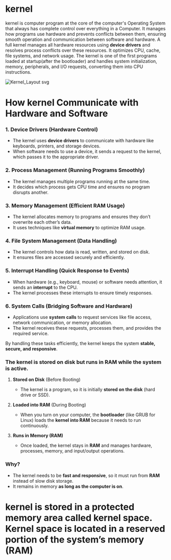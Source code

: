 # kernel
kernel is computer program at the core of the computer's Operating System that always has complete control over everything in a Computer.
It manages how programs use hardware and prevents conflicts between them, ensuring smooth operation and communication between software and hardware.
A full kernel manages all hardware resources using **device drivers** and resolves process conflicts over these resources. It optimizes CPU, cache, file systems, and network usage. The kernel is one of the first programs loaded at startup(after the bootloader) and handles system initialization, memory, peripherals, and I/O requests, converting them into CPU instructions.

![Kernel_Layout svg](https://github.com/user-attachments/assets/2421a667-d011-4115-941c-b33ee02eb3c5)


 # How kernel Communicate with Hardware and Software
### 1. **Device Drivers** (Hardware Control)  
   - The kernel uses **device drivers** to communicate with hardware like keyboards, printers, and storage devices.  
   - When software needs to use a device, it sends a request to the kernel, which passes it to the appropriate driver.  

### 2. **Process Management** (Running Programs Smoothly)  
   - The kernel manages multiple programs running at the same time.  
   - It decides which process gets CPU time and ensures no program disrupts another.  

### 3. **Memory Management** (Efficient RAM Usage)  
   - The kernel allocates memory to programs and ensures they don’t overwrite each other’s data.  
   - It uses techniques like **virtual memory** to optimize RAM usage.  

### 4. **File System Management** (Data Handling)  
   - The kernel controls how data is read, written, and stored on disk.  
   - It ensures files are accessed securely and efficiently.  

### 5. **Interrupt Handling** (Quick Response to Events)  
   - When hardware (e.g., keyboard, mouse) or software needs attention, it sends an **interrupt** to the CPU.  
   - The kernel processes these interrupts to ensure timely responses.  

### 6. **System Calls** (Bridging Software and Hardware)  
   - Applications use **system calls** to request services like file access, network communication, or memory allocation.  
   - The kernel receives these requests, processes them, and provides the required service.  

By handling these tasks efficiently, the kernel keeps the system **stable, secure, and responsive**.

### **The kernel is stored on disk but runs in RAM while the system is active.**
 
1. **Stored on Disk** (Before Booting)  
   - The kernel is a program, so it is initially **stored on the disk** (hard drive or SSD).  

2. **Loaded into RAM** (During Booting)  
   - When you turn on your computer, the **bootloader** (like GRUB for Linux) loads the **kernel into RAM** because it needs to run continuously.  

3. **Runs in Memory (RAM)**  
   - Once loaded, the kernel stays in **RAM** and manages hardware, processes, memory, and input/output operations.  

### **Why?**  
- The kernel needs to be **fast and responsive**, so it must run from **RAM** instead of slow disk storage.  
- It remains in memory **as long as the computer is on**.  

# kernel is stored in a protected memory area called kernel space. Kernel space is located in a reserved portion of the system’s memory (RAM)









